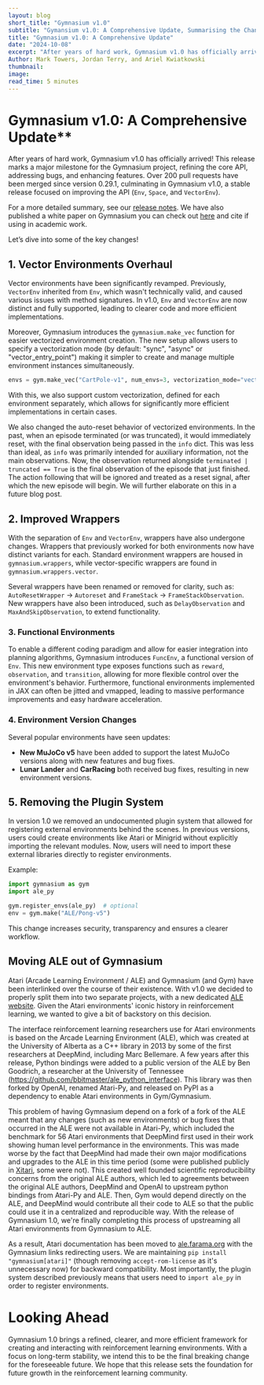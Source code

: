 ```yaml
---
layout: blog
short_title: "Gymnasium v1.0"
subtitle: "Gymansium v1.0: A Comprehensive Update, Summarising the Changes"
title: "Gymnasium v1.0: A Comprehensive Update"
date: "2024-10-08"
excerpt: "After years of hard work, Gymnasium v1.0 has officially arrived! This release marks a major milestone for the Gymnasium project, refining the core API, addressing bugs, and enhancing features. Over 200 pull requests have been merged since version 0.29.1, culminating in Gymnasium v1.0, a stable release focused on improving the API (`Env`, `Space`, and `VectorEnv`). This post summarizes these changes."
Author: Mark Towers, Jordan Terry, and Ariel Kwiatkowski
thumbnail:
image:
read_time: 5 minutes
---
```


# Gymnasium v1.0: A Comprehensive Update**

After years of hard work, Gymnasium v1.0 has officially arrived! This release marks a major milestone for the Gymnasium project, refining the core API, addressing bugs, and enhancing features. Over 200 pull requests have been merged since version 0.29.1, culminating in Gymnasium v1.0, a stable release focused on improving the API (`Env`, `Space`, and `VectorEnv`).

For a more detailed summary, see our [release notes](https://github.com/Farama-Foundation/Gymnasium/releases/tag/v1.0.0). We have also published a white paper on Gymnasium you can check out [here](https://arxiv.org/abs/2407.17032) and cite if using in academic work.

Let’s dive into some of the key changes!

## 1. **Vector Environments Overhaul**
Vector environments have been significantly revamped. Previously, `VectorEnv` inherited from `Env`, which wasn't technically valid, and caused various issues with method signatures. In v1.0, `Env` and `VectorEnv` are now distinct and fully supported, leading to clearer code and more efficient implementations.

Moreover, Gymnasium introduces the `gymnasium.make_vec` function for easier vectorized environment creation. The new setup allows users to specify a vectorization mode (by default: "sync", "async" or "vector_entry_point") making it simpler to create and manage multiple environment instances simultaneously.

```python
envs = gym.make_vec("CartPole-v1", num_envs=3, vectorization_mode="vector_entry_point")
```

With this, we also support custom vectorization, defined for each environment separately, which allows for significantly more efficient implementations in certain cases.

We also changed the auto-reset behavior of vectorized environments. In the past, when an episode terminated (or was truncated), it would immediately reset, with the final observation being passed in the `info` dict. This was less than ideal, as `info` was primarily intended for auxiliary information, not the main observations. Now, the observation returned alongside `terminated | truncated == True` is the final observation of the episode that just finished. The action following that will be ignored and treated as a reset signal, after which the new episode will begin. We will further elaborate on this in a future blog post.

## 2. **Improved Wrappers**
With the separation of `Env` and `VectorEnv`, wrappers have also undergone changes. Wrappers that previously worked for both environments now have distinct variants for each. Standard environment wrappers are housed in `gymnasium.wrappers`, while vector-specific wrappers are found in `gymnasium.wrappers.vector`.

Several wrappers have been renamed or removed for clarity, such as: `AutoResetWrapper` -> `Autoreset` and `FrameStack` -> `FrameStackObservation`.
New wrappers have also been introduced, such as `DelayObservation` and `MaxAndSkipObservation`, to extend functionality.

### 3. **Functional Environments**
To enable a different coding paradigm and allow for easier integration into planning algorithms, Gymnasium introduces `FuncEnv`, a functional version of `Env`. This new environment type exposes functions such as `reward`, `observation`, and `transition`, allowing for more flexible control over the environment's behavior. Furthermore, functional environments implemented in JAX can often be jitted and vmapped, leading to massive performance improvements and easy hardware acceleration.

### 4. **Environment Version Changes**
Several popular environments have seen updates:
- **New MuJoCo v5** have been added to support the latest MuJoCo versions along with new features and bug fixes.
- **Lunar Lander** and **CarRacing** both received bug fixes, resulting in new environment versions.

## 5. **Removing the Plugin System**
In version 1.0 we removed an undocumented plugin system that allowed for registering external environments behind the scenes. In previous versions, users could create environments like Atari or Minigrid without explicitly importing the relevant modules. Now, users will need to import these external libraries directly to register environments.

Example:
```python
import gymnasium as gym
import ale_py

gym.register_envs(ale_py)  # optional
env = gym.make("ALE/Pong-v5")
```
This change increases security, transparency and ensures a clearer workflow.

## Moving ALE out of Gymnasium

Atari (Arcade Learning Environment / ALE) and Gymnasium (and Gym) have been interlinked over the course of their existence. With v1.0 we decided to properly split them into two separate projects, with a new dedicated [ALE website](https://ale.farama.org). Given the Atari environments' iconic history in reinforcement learning, we wanted to give a bit of backstory on this decision.

The interface reinforcement learning researchers use for Atari environments is based on the Arcade Learning Environment (ALE), which was created at the University of Alberta as a C++ library in 2013 by some of the first researchers at DeepMind, including Marc Bellemare. A few years after this release, Python bindings were added to a public version of the ALE by Ben Goodrich, a researcher at the University of Tennessee (https://github.com/bbitmaster/ale_python_interface). This library was then forked by OpenAI, renamed Atari-Py, and released on PyPI as a dependency to enable Atari environments in Gym/Gymnasium.

This problem of having Gymnasium depend on a fork of a fork of the ALE meant that any changes (such as new environments) or bug fixes that occurred in the ALE were not available in Atari-Py, which included the benchmark for 56 Atari environments that DeepMind first used in their work showing human level performance in the environments. This was made worse by the fact that DeepMind had made their own major modifications and upgrades to the ALE in this time period (some were published publicly in [Xitari](https://github.com/google-deepmind/xitari), some were not). This created well founded scientific reproducibility concerns from the original ALE authors, which led to agreements between the original ALE authors, DeepMind and OpenAI to upstream python bindings from Atari-Py and ALE. Then, Gym would depend directly on the ALE, and DeepMind would contribute all their code to ALE so that the public could use it in a centralized and reproducible way. With the release of Gymnasium 1.0, we're finally completing this process of upstreaming all Atari environments from Gymnasium to ALE.

As a result, Atari documentation has been moved to [ale.farama.org](ale.farama.org) with the Gymnasium links redirecting users. We are maintaining `pip install "gymnasium[atari]"` (though removing `accept-rom-license` as it's unnecessary now) for backward compatibility. Most importantly, the plugin system described previously means that users need to `import ale_py` in order to register environments.

# Looking Ahead
Gymnasium 1.0 brings a refined, clearer, and more efficient framework for creating and interacting with reinforcement learning environments. With a focus on long-term stability, we intend this to be the final breaking change for the foreseeable future. We hope that this release sets the foundation for future growth in the reinforcement learning community.
